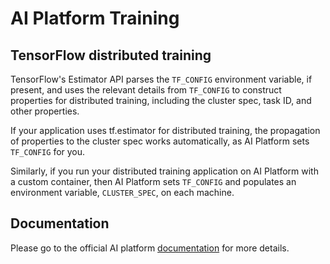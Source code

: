 # AI Platform Training

## TensorFlow distributed training

TensorFlow's Estimator API parses the `TF_CONFIG` environment variable,
if present, and uses the relevant details from `TF_CONFIG` to construct properties
for distributed training, including the cluster spec, task ID, and other
properties.

If your application uses tf.estimator for distributed training, the propagation
of properties to the cluster spec works automatically, as AI Platform sets
`TF_CONFIG` for you.

Similarly, if you run your distributed training application on AI Platform with
a custom container, then AI Platform sets `TF_CONFIG` and populates an environment
variable, `CLUSTER_SPEC`, on each machine.


## Documentation

Please go to the official AI platform [documentation](https://cloud.google.com/ml-engine/docs/tensorflow/distributed-training-details) for more details.
